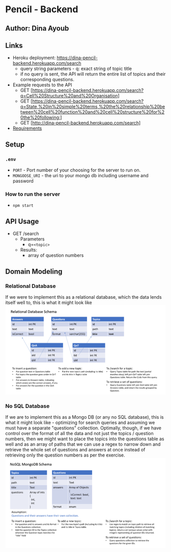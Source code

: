 # Pencil - Backend

## Author: Dina Ayoub

## Links

- Heroku deployment: https://dina-pencil-backend.herokuapp.com/search
  - query string parameters - q: exact string of topic title
  - if no query is sent, the API will return the entire list of topics and their corresponding questions.
- Example requests to the API
  - GET [https://dina-pencil-backend.herokuapp.com/search?q=Cell%20Structure%20and%20Organisation]
  - GET [https://dina-pencil-backend.herokuapp.com/search?q=State,%20in%20simple%20terms,%20the%20relationship%20between%20cell%20function%20and%20cell%20structure%20for%20the%20following:]
  - GET [http://dina-pencil-backend.herokuapp.com/search]
- [Requirements](https://docs.google.com/document/d/1qpvi7JrHxaTUItgOC-WMRw9ofK566xQYVt0QF4-CXh8/edit#)

## Setup

### `.env`

- `PORT` - Port number of your choosing for the server to run on.
- `MONGOOSE_URI` - the uri to your mongo db including username and password

### How to run the server

- `npm start`

## API Usage

- GET /search
  - Parameters
    - q=`<topic>`
  - Results:
    - array of question numbers

## Domain Modeling

### Relational Database

If we were to implement this as a relational database, which the data lends itself well to, this is what it might look like
![SQL DB](assets/relationaldb.png)

### No SQL Database

If we are to implement this as a Mongo DB (or any no SQL database), this is what it might look like - optimizing for search queries and assuming we must have a separate "questions" collection. Optimally, though, if we have control over the format of all the data and not just the topics / question numbers, then we might want to place the topics into the questions table as well and as an array of paths that we can use a regex to narrow down and retrieve the whole set of questions and answers at once instead of retrieving only the question numbers as per the exercise.
![No SQL DB](assets/nosqldb.png)